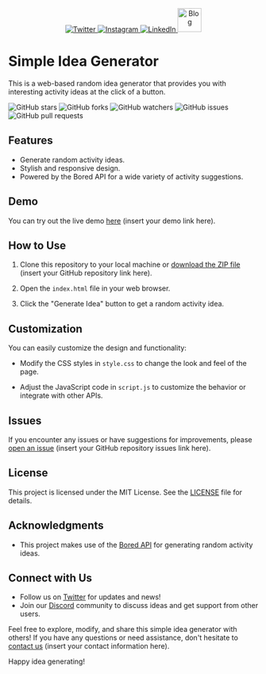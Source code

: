 <div align="center">
  <a href="https://twitter.com/JittoJoseph17" target="_blank">
    <img src="https://img.icons8.com/fluent/48/000000/twitter.png" alt="Twitter" />
  </a>
  <a href="https://www.instagram.com/jitto_joseph1" target="_blank">
    <img src="https://img.icons8.com/fluent/48/000000/instagram-new.png" alt="Instagram" />
  </a>
  <a href="https://www.linkedin.com/in/jittojoseph17/" target="_blank">
    <img src="https://img.icons8.com/fluent/48/000000/linkedin.png" alt="LinkedIn" />
  </a>
  <a href="https://www.jittotech.com" target="_blank">
    <img src="https://github.com/JittoJoseph/simple-idea-generator/blob/main/favicon-32x32.png?raw=true" alt="Blog" style="display: inline-block; width: 48px; height: 48px;"/>
  </a>
</div>

# Simple Idea Generator

This is a web-based random idea generator that provides you with interesting activity ideas at the click of a button.

![GitHub stars](https://img.shields.io/github/stars/JittoJoseph/simple-idea-generator?style=social)
![GitHub forks](https://img.shields.io/github/forks/JittoJoseph/simple-idea-generator?style=social)
![GitHub watchers](https://img.shields.io/github/watchers/JittoJoseph/simple-idea-generator?style=social)
![GitHub issues](https://img.shields.io/github/issues/JittoJoseph/simple-idea-generator)
![GitHub pull requests](https://img.shields.io/github/issues-pr/JittoJoseph/simple-idea-generator)

## Features

- Generate random activity ideas.
- Stylish and responsive design.
- Powered by the Bored API for a wide variety of activity suggestions.

## Demo

You can try out the live demo [here](https://www.jittotech.com/p/idea.html) (insert your demo link here).

## How to Use

1. Clone this repository to your local machine or [download the ZIP file](#) (insert your GitHub repository link here).

2. Open the `index.html` file in your web browser.

3. Click the "Generate Idea" button to get a random activity idea.

## Customization

You can easily customize the design and functionality:

- Modify the CSS styles in `style.css` to change the look and feel of the page.

- Adjust the JavaScript code in `script.js` to customize the behavior or integrate with other APIs.


## Issues

If you encounter any issues or have suggestions for improvements, please [open an issue](https://github.com/JittoJoseph/simple-idea-generator/issues) (insert your GitHub repository issues link here).

## License

This project is licensed under the MIT License. See the [LICENSE](LICENSE) file for details.

## Acknowledgments

- This project makes use of the [Bored API](https://www.boredapi.com/) for generating random activity ideas.

## Connect with Us

- Follow us on [Twitter](#) for updates and news!
- Join our [Discord](#) community to discuss ideas and get support from other users.

Feel free to explore, modify, and share this simple idea generator with others! If you have any questions or need assistance, don't hesitate to [contact us](#) (insert your contact information here).

Happy idea generating!
